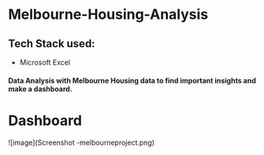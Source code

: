 # Melbourne-Housing-Analysis
## Tech Stack used:
- Microsoft Excel
#### Data Analysis with Melbourne Housing data to find important insights and make a dashboard.
# Dashboard
![image](Screenshot -melbourneproject.png)
